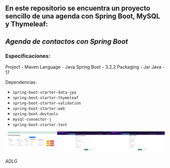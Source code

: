 En este repositorio se encuentra un proyecto sencillo de una agenda con Spring Boot, MySQL y Thymeleaf:
-
## ***Agenda de contactos con Spring Boot***

### Especificaciones:

Project - Maven
Language - Java
Spring Boot - 3.2.2
Packaging - Jar
Java - 17

Dependencias:
* `spring-boot-starter-data-jpa`
* `spring-boot-starter-thymeleaf`
* `spring-boot-starter-validation`
* `spring-boot-starter-web`
* `spring-boot-devtools`
* `mysql-connector-j`
* `spring-boot-starter-test`

<div>
	<img src="https://raw.githubusercontent.com/ADLG/Agenda-de-Contactos-Spring-Boot/main/Agenda%20de%20contactos%208080.png">
</div>

*ADLG*
